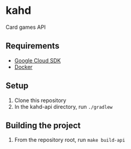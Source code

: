 # kahd
Card games API

## Requirements

* [Google Cloud SDK]
* [Docker]

## Setup

1. Clone this repository
1. In the kahd-api directory, run `./gradlew`

## Building the project

1. From the repository root, run `make build-api`

[Google Cloud SDK]: https://cloud.google.com/sdk/docs/
[Docker]: https://docs.docker.com/install/
